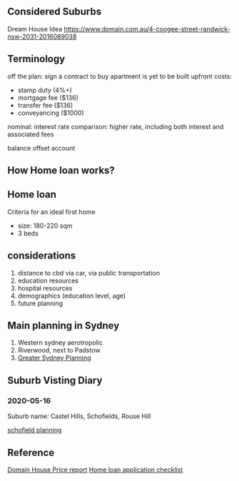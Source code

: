Considered Suburbs
- 

Dream House Idea
https://www.domain.com.au/4-coogee-street-randwick-nsw-2031-2016089038

## Terminology

off the plan: sign a contract to buy apartment is yet to be built
upfront costs:
- stamp duty (4%+)
- mortgage fee ($136)
- transfer fee ($136)
- conveyancing ($1000)

nominal: interest rate
comparison: higher rate, including both interest and associated fees

balance offset account


## How Home loan works?

## Home loan

Criteria for an ideal first home 
- size: 180-220 sqm
- 3 beds

## considerations

1. distance to cbd via car, via public transportation
2. education resources
3. hospital resources
4. demographics (education level, age)
5. future planning

## Main planning in Sydney

1. Western sydney aerotropolic
2. Riverwood, next to Padstow
3. [Greater Sydney Planning](https://www.greater.sydney/metropolis-of-three-cities)

## Suburb Visting Diary

### 2020-05-16

Suburb name: Castel Hills, Schofields, Rouse Hill

[schofield planning](https://www.planning.nsw.gov.au/Plans-for-your-area/Priority-Growth-Areas-and-Precincts/North-West-Growth-Area/Schofields)


## Reference

[Domain House Price report](https://www.domain.com.au/research/house-price-report/march-2020/#darwin)
[Home loan application checklist](https://www.domain.com.au/home-loans/guides/apply-for-home-loan/)
